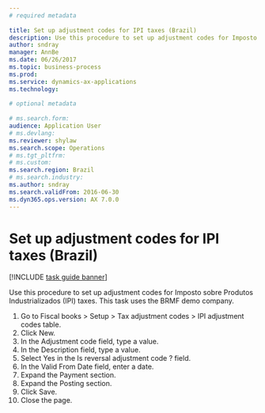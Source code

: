 ```yaml
--- 
# required metadata 
 
title: Set up adjustment codes for IPI taxes (Brazil)
description: Use this procedure to set up adjustment codes for Imposto sobre Produtos Industrializados (IPI) taxes. 
author: sndray
manager: AnnBe 
ms.date: 06/26/2017
ms.topic: business-process 
ms.prod:  
ms.service: dynamics-ax-applications 
ms.technology:  
 
# optional metadata 
 
# ms.search.form:   
audience: Application User 
# ms.devlang:  
ms.reviewer: shylaw
ms.search.scope: Operations 
# ms.tgt_pltfrm:  
# ms.custom:  
ms.search.region: Brazil
# ms.search.industry: 
ms.author: sndray
ms.search.validFrom: 2016-06-30 
ms.dyn365.ops.version: AX 7.0.0 
---
```

# Set up adjustment codes for IPI taxes (Brazil)

[!INCLUDE [task guide banner](../../includes/task-guide-banner.md)]

Use this procedure to set up adjustment codes for Imposto sobre Produtos Industrializados (IPI) taxes. This task uses the BRMF demo company.

1. Go to Fiscal books > Setup > Tax adjustment codes > IPI adjustment codes table.
2. Click New.
3. In the Adjustment code field, type a value.
4. In the Description field, type a value.
5. Select Yes in the Is reversal adjustment code ? field.
6. In the Valid From Date field, enter a date.
7. Expand the Payment section.
8. Expand the Posting section.
9. Click Save.
10. Close the page.

